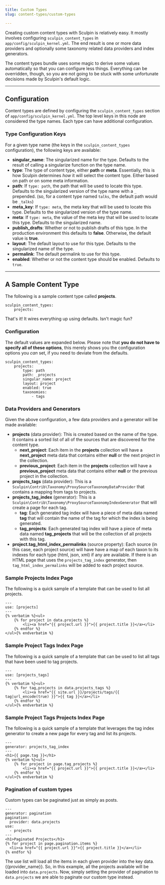 ```yaml
---
title: Custom Types
slug: content-types/custom-types

---
```


Creating custom content types with Sculpin is relatively easy. It mostly
involves configuring `sculpin_content_types` in `app/config/sculpin_kernel.yml`.
The end result is one or more data providers and optionally some taxonomy
related data providers and index generators.

The content types bundle uses some magic to derive some values automatically so
that you can configure less things. Everything can be overridden, though, so you
are not going to be stuck with some unfortunate decisions made by Sculpin's
default logic.


---

## Configuration

Content types are defined by configuring the `sculpin_content_types` section of
`app/config/sculpin_kernel.yml`. The top level keys in this node are considered
the type names. Each type can have additional configuration.

### Type Configuration Keys

For a given type name (the keys in the `sculpin_content_types` configuration),
the following keys are available:

 * **singular_name**:
   The singularized name for the type. Defaults to the result of calling a
   singularize function on the type name.
 * **type**:
   The type of content type, either **path** or **meta**. Essentially, this is
   how Sculpin determines *how* it will select the content type. Either based on
   path or on some meta information.
 * **path**:
   If `type: path`, the path that will be used to locate this type. Defaults to
   the singularized version of the type name with a `_` prepended. (so, for a
   content type named `talks`, the default path would be `_talks`)
 * **meta_key**:
   If `type: meta`, the meta key that will be used to locate this type. Defaults
   to the singularized version of the type name.
 * **meta**:
   If `type: meta`, the value of the meta key that will be used to locate this
   type. Defaults to the singularized name.
 * **publish_drafts**:
   Whether or not to publish drafts of this type. In the production environment
   this defaults to **false**. Otherwise, the default value is **true**.
 * **layout**:
   The default layout to use for this type. Defaults to the singularized name
   of the type.
 * **permalink**:
   The default permalink to use for this type.
 * **enabled**:
   Whether or not the content type should be enabled. Defaults to `true`.

---

## A Sample Content Type

The following is a sample content type called **projects**.

    sculpin_content_types:
        projects:

That's it! It wires everything up using defaults. Isn't magic fun?

### Configuration

The default values are expanded below. Please note that **you do not have to
specify all of these options**, this merely shows you the configuration options
you *can* set, if you need to deviate from the defaults.

    sculpin_content_types:
        projects:
            type: path
            path: _projects
            singular_name: project
            layout: project
            enabled: true
            taxonomies:
                - tags


### Data Providers and Generators

Given the above configuration, a few data providers and a generator will be made
available:

 * **projects** (data provider):
   This is created based on the name of the type. It contains a sorted list of
   all of the sources that are discovered for the content type.
    * **next_project**:
      Each item in the **projects** collection will have a **next_project**
      meta data that contains either **null** or the next project in the
      collection.
    * **previous_project**:
      Each item in the **projects** collection will have a **previous_project**
      meta data that contains either **null** or the previous project in the
      collection.
 * **projects_tags** (data provider):
   This is a `Sculpin\Contrib\Taxonomy\ProxySourceTaxonomyDataProvider` that
   contains a mapping from tags to projects.
 * **projects_tag_index** (generator):
   This is a `Sculpin\Contrib\Taxonomy\ProxySourceTaxonomyIndexGenerator` that
   will create a page for each tag.
    * **tag**:
      Each generated tag index will have a piece of meta data named **tag** that
      will contain the name of the tag for which the index is being generated.
    * **tag_projects**:
      Each generated tag index will have a piece of meta data named
      **tag_projects** that will be the collection of all projects with this
      tag.
 * **project.tag_html_index_permalinks** (source property):
   Each source (in this case, each project source) will have have a map of each
   taxon to its indexes for each type (html, json, xml) if any are available.
   If there is an HTML page that uses the `projects_tag_index` generator, then
   `tag_html_index_permalinks` will be added to each project source.

### Sample Projects Index Page

The following is a quick sample of a template that can be used to list all
projects.

    ---
    use: [projects]
    ---
    {% verbatim %}<ul>
        {% for project in data.projects %}
            <li><a href="{{ project.url }}">{{ project.title }}</a></li>
        {% endfor %}
    </ul>{% endverbatim %}

### Sample Project Tags Index Page

The following is a quick sample of a template that can be used to list all
tags that have been used to tag projects.

    ---
    use: [projects_tags]
    ---
    {% verbatim %}<ul>
        {% for tag,projects in data.projects_tags %}
            <li><a href="{{ site.url }}/projects/tags/{{ tag|url_encode(true) }}">{{ tag }}</a></li>
        {% endfor %}
    </ul>{% endverbatim %}

### Sample Project Tags Projects Index Page

The following is a quick sample of a template that leverages the tag index
generator to create a new page for every tag and list its projects.

    ---
    generator: projects_tag_index
    ---
    <h1>{{ page.tag }}</h1>
    {% verbatim %}<ul>
        {% for project in page.tag_projects %}
            <li><a href="{{ project.url }}">{{ project.title }}</a></li>
        {% endfor %}
    </ul>{% endverbatim %}

### Pagination of custom types

Custom types can be paginated just as simply as posts.

    ---
    generator: pagination
    pagination:
      provider: data.projects
    use:
      - projects
    ---
    <h1>Paginated Projects</h1>
    {% for project in page.pagination.items %}
      <li><a href="{{ project.url }}">{{ project.title }}</a></li>
    {% endfor %}

The use list will load all the items in each given provider into the key data.{{provider_name}}. So, in this example, all the projects available will be loaded into `data.projects`. Now, simply setting the provider of pagination to `data.projects` we are able to paginate our custom type instead.
